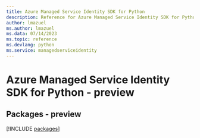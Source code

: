 ```yaml
---
title: Azure Managed Service Identity SDK for Python
description: Reference for Azure Managed Service Identity SDK for Python
author: lmazuel
ms.author: lmazuel
ms.data: 07/14/2023
ms.topic: reference
ms.devlang: python
ms.service: managedserviceidentity
---
```

# Azure Managed Service Identity SDK for Python - preview
## Packages - preview
[!INCLUDE [packages](managed-service-identity-index.md)]